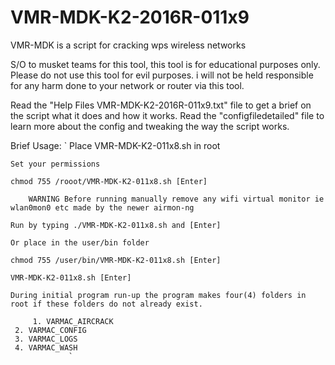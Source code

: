 # VMR-MDK-K2-2016R-011x9
VMR-MDK is a script for cracking wps wireless networks

S/O to musket teams for this tool, this tool is for educational purposes only.
Please do not use this tool for evil purposes.
i will not be held responsible for any harm done to your network or router via this tool.

Read the "Help Files VMR-MDK-K2-2016R-011x9.txt" file to get a brief on the script what it does and how it works.
Read the "configfiledetailed" file to learn more about the config and tweaking the way the script works.


Brief Usage:
` Place VMR-MDK-K2-011x8.sh in root           

	Set your permissions

	chmod 755 /rooot/VMR-MDK-K2-011x8.sh [Enter]

        WARNING Before running manually remove any wifi virtual monitor ie wlan0mon0 etc made by the newer airmon-ng

	Run by typing ./VMR-MDK-K2-011x8.sh and [Enter]

	Or place in the user/bin folder

	chmod 755 /user/bin/VMR-MDK-K2-011x8.sh [Enter]

	VMR-MDK-K2-011x8.sh [Enter]

	During initial program run-up the program makes four(4) folders in root if these folders do not already exist.

		 1. VARMAC_AIRCRACK
     2. VARMAC_CONFIG
     3. VARMAC_LOGS
     4. VARMAC_WASH
                 `
